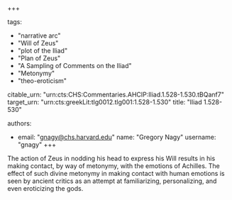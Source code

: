 +++

tags:
- "narrative arc"
- "Will of Zeus"
- "plot of the Iliad"
- "Plan of Zeus"
- "A Sampling of Comments on the Iliad"
- "Metonymy"
- "theo-eroticism"

citable_urn: "urn:cts:CHS:Commentaries.AHCIP:Iliad.1.528-1.530.tBQanf7"
target_urn: "urn:cts:greekLit:tlg0012.tlg001:1.528-1.530"
title: "Iliad 1.528-530"

authors:
- email: "gnagy@chs.harvard.edu"
  name: "Gregory Nagy"
  username: "gnagy"
+++

<p>The action of Zeus in nodding his head to express his Will results in his making contact, by way of metonymy, with the emotions of Achilles. The effect of such divine metonymy in making contact with human emotions is seen by ancient critics as an attempt at familiarizing, personalizing, and even eroticizing the gods.  </p>